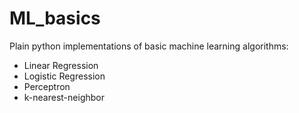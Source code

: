 # ML_basics
Plain python implementations of basic machine learning algorithms:

- Linear Regression
- Logistic Regression
- Perceptron
- k-nearest-neighbor
